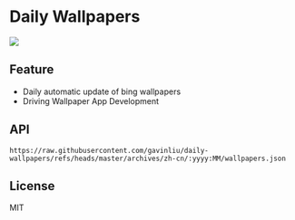 # Daily Wallpapers
  
![](https://www.bing.com/th?id=OHR.TemplePhilae_ZH-CN1232015188_UHD.jpg)

## Feature

- Daily automatic update of bing wallpapers
- Driving Wallpaper App Development

## API

```
https://raw.githubusercontent.com/gavinliu/daily-wallpapers/refs/heads/master/archives/zh-cn/:yyyy:MM/wallpapers.json
```

## License

MIT
  